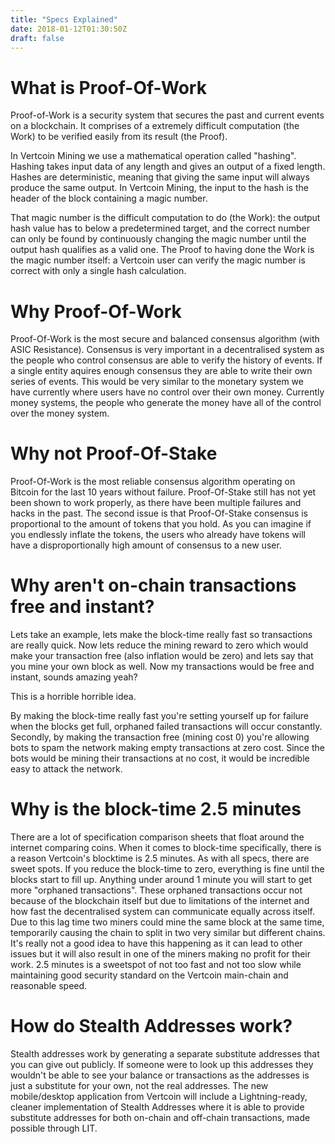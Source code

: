 ```yaml
---
title: "Specs Explained"
date: 2018-01-12T01:30:50Z
draft: false
---
```



# What is Proof-Of-Work

Proof-of-Work is a security system that secures the past and current events on a blockchain. It comprises of a extremely difficult computation (the Work) to be verified easily from its result (the Proof).

In Vertcoin Mining we use a mathematical operation called "hashing". Hashing takes input data of any length and gives an output of a fixed length. Hashes are deterministic, meaning that giving the same input will always produce the same output. In Vertcoin Mining, the input to the hash is the header of the block containing a magic number.

That magic number is the difficult computation to do (the Work): the output hash value has to below a predetermined target, and the correct number can only be found by continuously changing the magic number until the output hash qualifies as a valid one. The Proof to having done the Work is the magic number itself: a Vertcoin user can verify the magic number is correct with only a single hash calculation.

# Why Proof-Of-Work

Proof-Of-Work is the most secure and balanced consensus algorithm (with ASIC Resistance). Consensus is very important in a decentralised system as the people who control consensus are able to verify the history of events. If a single entity aquires enough consensus they are able to write their own series of events. This would be very similar to the monetary system we have currently where users have no control over their own money. Currently money systems, the people who generate the money have all of the control over the money system.

# Why not Proof-Of-Stake

Proof-Of-Work is the most reliable consensus algorithm operating on Bitcoin for the last 10 years without failure. Proof-Of-Stake still has not yet been shown to work properly, as there have been multiple failures and hacks in the past. The second issue is that Proof-Of-Stake consensus is proportional to the amount of tokens that you hold. As you can imagine if you endlessly inflate the tokens, the users who already have tokens will have a disproportionally high amount of consensus to a new user.

# Why aren't on-chain transactions free and instant?

Lets take an example, lets make the block-time really fast so transactions are really quick. Now lets reduce the mining reward to zero which would make your transaction free (also inflation would be zero) and lets say that you mine your own block as well. Now my transactions would be free and instant, sounds amazing yeah?

This is a horrible horrible idea.

By making the block-time really fast you're setting yourself up for failure when the blocks get full, orphaned failed transactions will occur constantly. Secondly, by making the transaction free (mining cost 0) you're allowing bots to spam the network making empty transactions at zero cost. Since the bots would be mining their transactions at no cost, it would be incredible easy to attack the network.


# Why is the block-time 2.5 minutes

There are a lot of specification comparison sheets that float around the internet comparing coins. When it comes to block-time specifically, there is a reason Vertcoin's blocktime is 2.5 minutes. As with all specs, there are sweet spots. If you reduce the block-time to zero, everything is fine until the blocks start to fill up. Anything under around 1 minute you will start to get more "orphaned transactions". These orphaned transactions occur not because of the blockchain itself but due to limitations of the internet and how fast the decentralised system can communicate equally across itself. Due to this lag time two miners could mine the same block at the same time, temporarily causing the chain to split in two very similar but different chains. It's really not a good idea to have this happening as it can lead to other issues but it will also result in one of the miners making no profit for their work. 2.5 minutes is a sweetspot of not too fast and not too slow while maintaining good security standard on the Vertcoin main-chain and reasonable speed.


# How do Stealth Addresses work?


Stealth addresses work by generating a separate substitute addresses that you can give out publicly. If someone were to look up this addresses they wouldn't be able to see your balance or transactions as the addresses is just a substitute for your own, not the real addresses. The new mobile/desktop application from Vertcoin will include a Lightning-ready, cleaner implementation of Stealth Addresses where it is able to provide substitute addresses for both on-chain and off-chain transactions, made possible through LIT.


